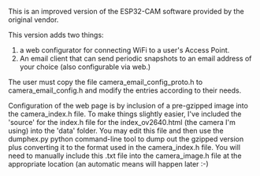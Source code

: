 This is an improved version of the ESP32-CAM software provided by the original vendor.

This version adds two things:
1) a web configurator for connecting WiFi to a user's Access Point.
2) An email client that can send periodic snapshots to an email address of your choice
(also configurable via web.)

The user must copy the file camera_email_config_proto.h to camera_email_config.h and
modify the entries according to their needs.

Configuration of the web page is by inclusion of a pre-gzipped image into the camera_index.h file.
To make things slightly easier, I've included the 'source' for the index.h file for the
index_ov2640.html (the camera I'm using) into the 'data' folder.  You may edit this file
and then use the dumphex.py python command-line tool to dump out the gzipped version
plus converting it to the format used in the camera_index.h file.  You will need to
manually include this .txt file into the camera_image.h file at the appropriate
location (an automatic means will happen later :-)
